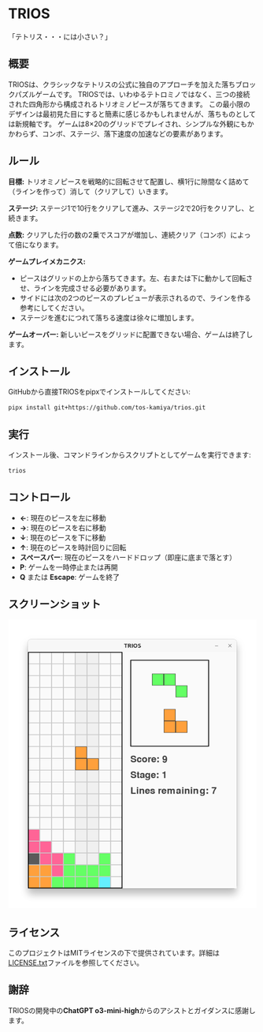 # TRIOS

「テトリス・・・には小さい？」

## 概要

TRIOSは、クラシックなテトリスの公式に独自のアプローチを加えた落ちブロックパズルゲームです。 TRIOSでは、いわゆるテトロミノではなく、三つの接続された四角形から構成されるトリオミノピースが落ちてきます。 この最小限のデザインは最初見た目にすると簡素に感じるかもしれませんが、落ちものとしては新規軸です。 ゲームは8×20のグリッドでプレイされ、シンプルな外観にもかかわらず、コンボ、ステージ、落下速度の加速などの要素があります。

## ルール

**目標:** トリオミノピースを戦略的に回転させて配置し、横1行に隙間なく詰めて（ラインを作って）消して（クリアして）いきます。

**ステージ:** ステージ1で10行をクリアして進み、ステージ2で20行をクリアし、と続きます。

**点数:** クリアした行の数の2乗でスコアが増加し、連続クリア（コンボ）によって倍になります。

**ゲームプレイメカニクス:**

  - ピースはグリッドの上から落ちてきます。左、右または下に動かして回転させ、ラインを完成させる必要があります。
  - サイドには次の2つのピースのプレビューが表示されるので、ラインを作る参考にしてください。
  - ステージを進むにつれて落ちる速度は徐々に増加します。

**ゲームオーバー:** 新しいピースをグリッドに配置できない場合、ゲームは終了します。

## インストール

GitHubから直接TRIOSをpipxでインストールしてください:

```bash
pipx install git+https://github.com/tos-kamiya/trios.git
```

## 実行

インストール後、コマンドラインからスクリプトとしてゲームを実行できます:

```bash
trios
```

## コントロール

- **←**: 現在のピースを左に移動
- **→**: 現在のピースを右に移動
- **↓**: 現在のピースを下に移動
- **↑**: 現在のピースを時計回りに回転
- **スペースバー**: 現在のピースをハードドロップ（即座に底まで落とす）
- **P**: ゲームを一時停止または再開
- **Q** または **Escape**: ゲームを終了

## スクリーンショット

![](screenshot1.png)

## ライセンス

このプロジェクトはMITライセンスの下で提供されています。詳細は[LICENSE.txt](LICENSE.txt)ファイルを参照してください。

## 謝辞

TRIOSの開発中の**ChatGPT o3-mini-high**からのアシストとガイダンスに感謝します。
